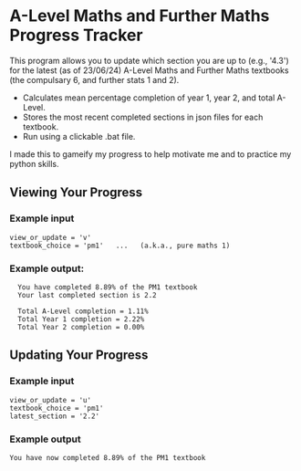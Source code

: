 # A-Level Maths and Further Maths Progress Tracker

This program allows you to update which section you are up to (e.g., '4.3') for the latest (as of 23/06/24) A-Level Maths and Further Maths textbooks (the compulsary 6, and further stats 1 and 2). 


- Calculates mean percentage completion of year 1, year 2, and total A-Level.
- Stores the most recent completed sections in json files for each textbook.
- Run using a clickable .bat file.

I made this to gameify my progress to help motivate me and to practice my python skills.


## Viewing Your Progress
### Example input
```
view_or_update = 'v'
textbook_choice = 'pm1'   ...   (a.k.a., pure maths 1)
```
### Example output:
```
  You have completed 8.89% of the PM1 textbook
  Your last completed section is 2.2

  Total A-Level completion = 1.11%
  Total Year 1 completion = 2.22%
  Total Year 2 completion = 0.00%
```

## Updating Your Progress
### Example input
```
view_or_update = 'u'
textbook_choice = 'pm1'
latest_section = '2.2'
```
### Example output
```
You have now completed 8.89% of the PM1 textbook
```
